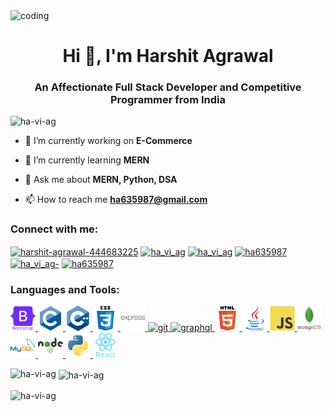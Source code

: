 <img src="https://res.cloudinary.com/practicaldev/image/fetch/s--stD8Ib7T--/c_imagga_scale,f_auto,fl_progressive,h_500,q_auto,w_1000/https://dev-to-uploads.s3.amazonaws.com/uploads/articles/881jdm7sdnril6hn3f3l.PNG" alt="coding">
<h1 align="center">Hi 👋, I'm Harshit Agrawal</h1>
<h3 align="center">An Affectionate Full Stack Developer and Competitive Programmer from India</h3>

<p align="left"> <img src="https://komarev.com/ghpvc/?username=ha-vi-ag&label=Profile%20views&color=0e75b6&style=flat" alt="ha-vi-ag" /> </p>

- 🔭 I’m currently working on **E-Commerce**

- 🌱 I’m currently learning **MERN**

- 💬 Ask me about **MERN, Python, DSA**

- 📫 How to reach me **ha635987@gmail.com**

<h3 align="left">Connect with me:</h3>
<p align="left">
<a href="https://linkedin.com/in/harshit-agrawal-444683225" target="blank"><img align="center" src="https://raw.githubusercontent.com/rahuldkjain/github-profile-readme-generator/master/src/images/icons/Social/linked-in-alt.svg" alt="harshit-agrawal-444683225" height="30" width="40" /></a>
<a href="https://www.codechef.com/users/ha_vi_ag" target="blank"><img align="center" src="https://cdn.jsdelivr.net/npm/simple-icons@3.1.0/icons/codechef.svg" alt="ha_vi_ag" height="30" width="40" /></a>
<a href="https://www.hackerrank.com/ha_vi_ag" target="blank"><img align="center" src="https://raw.githubusercontent.com/rahuldkjain/github-profile-readme-generator/master/src/images/icons/Social/hackerrank.svg" alt="ha_vi_ag" height="30" width="40" /></a>
<a href="https://codeforces.com/profile/ha635987" target="blank"><img align="center" src="https://raw.githubusercontent.com/rahuldkjain/github-profile-readme-generator/master/src/images/icons/Social/codeforces.svg" alt="ha635987" height="30" width="40" /></a>
<a href="https://www.leetcode.com/ha_vi_ag-" target="blank"><img align="center" src="https://raw.githubusercontent.com/rahuldkjain/github-profile-readme-generator/master/src/images/icons/Social/leet-code.svg" alt="ha_vi_ag-" height="30" width="40" /></a>
<a href="https://auth.geeksforgeeks.org/user/ha635987" target="blank"><img align="center" src="https://raw.githubusercontent.com/rahuldkjain/github-profile-readme-generator/master/src/images/icons/Social/geeks-for-geeks.svg" alt="ha635987" height="30" width="40" /></a>
</p>

<h3 align="left">Languages and Tools:</h3>
<p align="left"> <a href="https://getbootstrap.com" target="_blank" rel="noreferrer"> <img src="https://raw.githubusercontent.com/devicons/devicon/master/icons/bootstrap/bootstrap-plain-wordmark.svg" alt="bootstrap" width="40" height="40"/> </a> <a href="https://www.cprogramming.com/" target="_blank" rel="noreferrer"> <img src="https://raw.githubusercontent.com/devicons/devicon/master/icons/c/c-original.svg" alt="c" width="40" height="40"/> </a> <a href="https://www.w3schools.com/cpp/" target="_blank" rel="noreferrer"> <img src="https://raw.githubusercontent.com/devicons/devicon/master/icons/cplusplus/cplusplus-original.svg" alt="cplusplus" width="40" height="40"/> </a> <a href="https://www.w3schools.com/css/" target="_blank" rel="noreferrer"> <img src="https://raw.githubusercontent.com/devicons/devicon/master/icons/css3/css3-original-wordmark.svg" alt="css3" width="40" height="40"/> </a> <a href="https://expressjs.com" target="_blank" rel="noreferrer"> <img src="https://raw.githubusercontent.com/devicons/devicon/master/icons/express/express-original-wordmark.svg" alt="express" width="40" height="40"/> </a> <a href="https://git-scm.com/" target="_blank" rel="noreferrer"> <img src="https://www.vectorlogo.zone/logos/git-scm/git-scm-icon.svg" alt="git" width="40" height="40"/> </a> <a href="https://graphql.org" target="_blank" rel="noreferrer"> <img src="https://www.vectorlogo.zone/logos/graphql/graphql-icon.svg" alt="graphql" width="40" height="40"/> </a> <a href="https://www.w3.org/html/" target="_blank" rel="noreferrer"> <img src="https://raw.githubusercontent.com/devicons/devicon/master/icons/html5/html5-original-wordmark.svg" alt="html5" width="40" height="40"/> </a> <a href="https://www.java.com" target="_blank" rel="noreferrer"> <img src="https://raw.githubusercontent.com/devicons/devicon/master/icons/java/java-original.svg" alt="java" width="40" height="40"/> </a> <a href="https://developer.mozilla.org/en-US/docs/Web/JavaScript" target="_blank" rel="noreferrer"> <img src="https://raw.githubusercontent.com/devicons/devicon/master/icons/javascript/javascript-original.svg" alt="javascript" width="40" height="40"/> </a> <a href="https://www.mongodb.com/" target="_blank" rel="noreferrer"> <img src="https://raw.githubusercontent.com/devicons/devicon/master/icons/mongodb/mongodb-original-wordmark.svg" alt="mongodb" width="40" height="40"/> </a> <a href="https://www.mysql.com/" target="_blank" rel="noreferrer"> <img src="https://raw.githubusercontent.com/devicons/devicon/master/icons/mysql/mysql-original-wordmark.svg" alt="mysql" width="40" height="40"/> </a> <a href="https://nodejs.org" target="_blank" rel="noreferrer"> <img src="https://raw.githubusercontent.com/devicons/devicon/master/icons/nodejs/nodejs-original-wordmark.svg" alt="nodejs" width="40" height="40"/> </a> <a href="https://www.python.org" target="_blank" rel="noreferrer"> <img src="https://raw.githubusercontent.com/devicons/devicon/master/icons/python/python-original.svg" alt="python" width="40" height="40"/> </a> <a href="https://reactjs.org/" target="_blank" rel="noreferrer"> <img src="https://raw.githubusercontent.com/devicons/devicon/master/icons/react/react-original-wordmark.svg" alt="react" width="40" height="40"/> </a> </p>

<p><img align="left" src="https://github-readme-stats.vercel.app/api/top-langs?username=ha-vi-ag&show_icons=true&locale=en&layout=compact" alt="ha-vi-ag" /></p>

<p>&nbsp;<img align="center" src="https://github-readme-stats.vercel.app/api?username=ha-vi-ag&show_icons=true&locale=en" alt="ha-vi-ag" /></p>

<p><img align="center" src="https://github-readme-streak-stats.herokuapp.com/?user=ha-vi-ag&" alt="ha-vi-ag" /></p>
